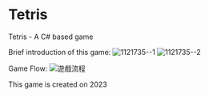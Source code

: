 # Tetris
Tetris - A C# based game

Brief introduction of this game:
<img width="auto" height="auto" alt="1121735--1" src="https://github.com/user-attachments/assets/89f59ad1-8f90-4218-aa68-9a2cd949cc05" />
<img width="auto" height="auto" alt="1121735--2" src="https://github.com/user-attachments/assets/30d7aec1-364e-46f8-8c85-b069e1eea9bc" />


Game Flow:
<img width="auto" height="auto" alt="遊戲流程" src="https://github.com/user-attachments/assets/cf17abe3-3a48-490e-ab40-5cf4562ad937" />

This game is created on 2023
